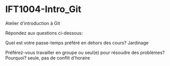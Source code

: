 # IFT1004-Intro_Git
Atelier d'introduction à Git

Répondez aux questions ci-dessous:

Quel est votre passe-temps préféré en dehors des cours?
Jardinage

Préférez-vous travailler en groupe ou seul(e) pour résoudre des problèmes? Pourquoi?
seule, pas de conflit d'horaire
